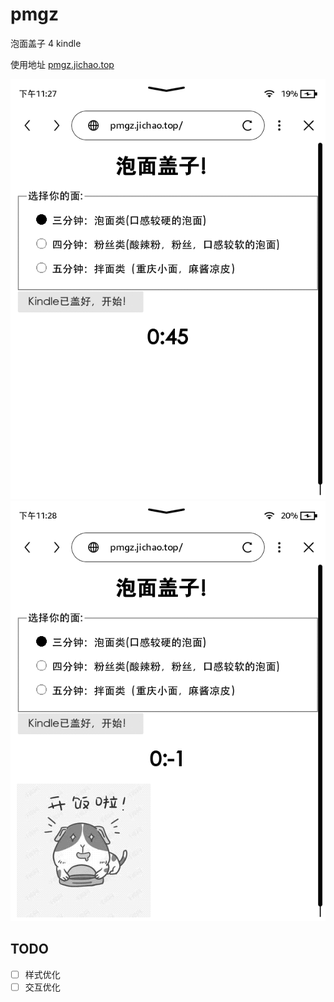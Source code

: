 # pmgz

泡面盖子 4 kindle

使用地址 [pmgz.jichao.top](https://pmgz.jichao.top)

![img](./readme/screenshot_2022_05_04T23_27_44%2B0801.png)
![img](./readme/screenshot_2022_05_04T23_28_30%2B0801.png)

## TODO

- [ ] 样式优化
- [ ] 交互优化

